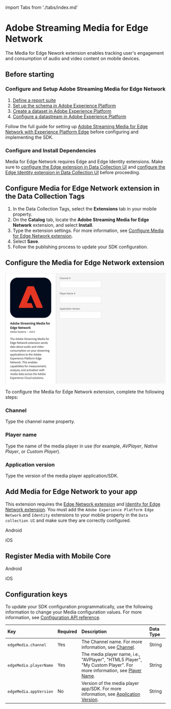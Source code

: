 import Tabs from './tabs/index.md'

# Adobe Streaming Media for Edge Network

The Media for Edge Nework extension enables tracking user's engagement and consumption of audio and video content on mobile devices.

## Before starting

### Configure and Setup Adobe Streaming Media for Edge Network

1. [Define a report suite](https://experienceleague.adobe.com/docs/media-analytics/using/implementation/implementation-edge.html#define-a-report-suite)
2. [Set up the schema in Adobe Experience Platform](https://experienceleague.adobe.com/docs/media-analytics/using/implementation/implementation-edge.html#set-up-the-schema-in-adobe-experience-platform)
3. [Create a dataset in Adobe Experience Platform](https://experienceleague.adobe.com/docs/media-analytics/using/implementation/implementation-edge.html#create-a-dataset-in-adobe-experience-platform)
4. [Configure a datastream in Adobe Experience Platform](https://experienceleague.adobe.com/docs/media-analytics/using/implementation/implementation-edge.html#configure-a-datastream-in-adobe-experience-platform)

Follow the full guide for setting up [Adobe Streaming Media for Edge Network with Experience Platform Edge](https://experienceleague.adobe.com/docs/media-analytics/using/implementation/media-sdk/setup/implementation-edge.html) before configuring and implementing the SDK.

### Configure and Install Dependencies

Media for Edge Network requires Edge and Edge Identity extensions. Make sure to [configure the Edge extension in Data Collection UI](https://developer.adobe.com/client-sdks/documentation/edge-network/#configure-the-edge-network-extension-in-data-collection-ui) and [configure the Edge Identity extension in Data Collection UI](https://developer.adobe.com/client-sdks/documentation/identity-for-edge-network/#configure-the-identity-extension-in-the-data-collection-ui) before proceeding.

## Configure Media for Edge Network extension in the Data Collection Tags

1. In the Data Collection Tags, select the **Extensions** tab in your mobile property.
2. On the **Catalog** tab, locate the **Adobe Streaming Media for Edge Network** extension, and select **Install**.
3. Type the extension settings. For more information, see [Configure Media for Edge Network extension](#configure-the-media-for-edge-network-extension).
4. Select **Save**.
5. Follow the publishing process to update your SDK configuration.

## Configure the Media for Edge Network extension

<InlineAlert variant="info" slots="text"/>

![Adobe Streaming Media for Edge Network Extension Configuration](./assets/index/configuration.png)

To configure the Media for Edge Network extension, complete the following steps:

### Channel

Type the channel name property.

### Player name

Type the name of the media player in use (for example, _AVPlayer_, _Native Player_, or _Custom Player_).

### Application version

Type the version of the media player application/SDK.

## Add Media for Edge Network to your app

<InlineAlert variant="info" slots="text"/>

This extension requires the [Edge Network extension](../edge-network/index.md) and [Identity for Edge Network extension](../identity-for-edge-network/index.md). You must add the `Adobe Experience Platform Edge Network` and `Identity` extensions to your mobile property in the `Data collection UI` and make sure they are correctly configured.

<TabsBlock orientation="horizontal" slots="heading, content" repeat="2"/>

Android

<Tabs query="platform=android&task=add"/>

iOS

<Tabs query="platform=ios&task=add"/>

## Register Media with Mobile Core

<TabsBlock orientation="horizontal" slots="heading, content" repeat="2"/>

Android

<Tabs query="platform=android&task=register"/>

iOS

<Tabs query="platform=ios&task=register"/>

## Configuration keys

To update your SDK configuration programmatically, use the following information to change your Media configuration values. For more information, see [Configuration API reference](../mobile-core/configuration/api-reference.md).

| Key | Required | Description | Data Type |
| :--- | :--- | :--- | :--- |
| `edgeMedia.channel` | Yes | The Channel name. For more information, see [Channel](#channel). | String |
| `edgeMedia.playerName` | Yes | The media player name, i.e., "AVPlayer", "HTML5 Player", "My Custom Player". For more information, see [Player Name](#player-name). | String |
| `edgeMedia.appVersion` | No | Version of the media player app/SDK. For more information, see [Application Version](#application-version). | String |
